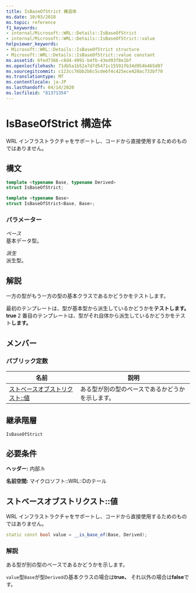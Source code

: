 ```yaml
---
title: IsBaseOfStrict 構造体
ms.date: 10/03/2018
ms.topic: reference
f1_keywords:
- internal/Microsoft::WRL::Details::IsBaseOfStrict
- internal/Microsoft::WRL::Details::IsBaseOfStrict::value
helpviewer_keywords:
- Microsoft::WRL::Details::IsBaseOfStrict structure
- Microsoft::WRL::Details::IsBaseOfStrict::value constant
ms.assetid: 6fed7366-c8d4-4991-b4fb-43ed93f8e1bf
ms.openlocfilehash: 71db5a1b52a7d7d5471c15591fb34d954b465d07
ms.sourcegitcommit: c123cc76bb2b6c5cde6f4c425ece420ac733bf70
ms.translationtype: MT
ms.contentlocale: ja-JP
ms.lasthandoff: 04/14/2020
ms.locfileid: "81371354"
---
```

# <a name="isbaseofstrict-structure"></a>IsBaseOfStrict 構造体

WRL インフラストラクチャをサポートし、コードから直接使用するためのものではありません。

## <a name="syntax"></a>構文

```cpp
template <typename Base, typename Derived>
struct IsBaseOfStrict;

template <typename Base>
struct IsBaseOfStrict<Base, Base>;
```

### <a name="parameters"></a>パラメーター

*ベース*<br/>
基本データ型。

*派生*<br/>
派生型。

## <a name="remarks"></a>解説

一方の型がもう一方の型の基本クラスであるかどうかをテストします。

最初のテンプレートは、型が基本型から派生しているかどうかを**テストします。** **true** 2 番目のテンプレートは、型がそれ自体から派生しているかどうかをテスト**します。**

## <a name="members"></a>メンバー

### <a name="public-constants"></a>パブリック定数

名前                            | 説明
------------------------------- | --------------------------------------------------
[ストベースオブストリクスト::値](#value) | ある型が別の型のベースであるかどうかを示します。

## <a name="inheritance-hierarchy"></a>継承階層

`IsBaseOfStrict`

## <a name="requirements"></a>必要条件

**ヘッダー:** 内部.h

**名前空間:** マイクロソフト::WRL::Dのテール

## <a name="isbaseofstrictvalue"></a><a name="value"></a>ストベースオブストリクスト::値

WRL インフラストラクチャをサポートし、コードから直接使用するためのものではありません。

```cpp
static const bool value = __is_base_of(Base, Derived);
```

### <a name="remarks"></a>解説

ある型が別の型のベースであるかどうかを示します。

`value`型`Base`が型`Derived`の基本クラスの場合は**true、** それ以外の場合は**false**です。
